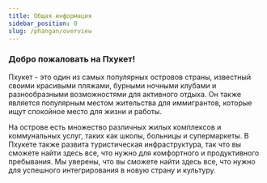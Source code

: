 ```yaml
---
title: Общая информация
sidebar_position: 0
slug: /phangan/overview
---
```



### Добро пожаловать на Пхукет!


Пхукет - это один из самых популярных островов страны, известный своими красивыми пляжами, бурными ночными клубами и разнообразными возможностями для активного отдыха. Он также является популярным местом жительства для иммигрантов, которые ищут спокойное место для жизни и работы.

На острове есть множество различных жилых комплексов и коммунальных услуг, таких как школы, больницы и супермаркеты. В Пхукете также развита туристическая инфраструктура, так что вы сможете найти здесь все, что нужно для комфортного и продуктивного пребывания. Мы уверены, что вы сможете найти здесь все, что нужно для успешного интегрирования в новую страну и культуру.